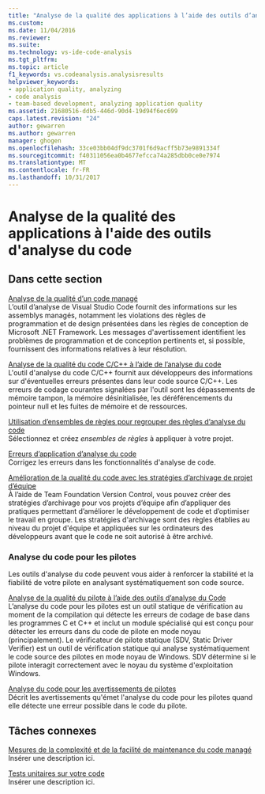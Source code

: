 ```yaml
---
title: "Analyse de la qualité des applications à l’aide des outils d’analyse du Code | Documents Microsoft"
ms.custom: 
ms.date: 11/04/2016
ms.reviewer: 
ms.suite: 
ms.technology: vs-ide-code-analysis
ms.tgt_pltfrm: 
ms.topic: article
f1_keywords: vs.codeanalysis.analysisresults
helpviewer_keywords:
- application quality, analyzing
- code analysis
- team-based development, analyzing application quality
ms.assetid: 21680516-ddb5-446d-90d4-19d94f6ec699
caps.latest.revision: "24"
author: gewarren
ms.author: gewarren
manager: ghogen
ms.openlocfilehash: 33ce03bb04df9dc3701f6d9acff5b73e9891334f
ms.sourcegitcommit: f40311056ea0b4677efcca74a285dbb0ce0e7974
ms.translationtype: MT
ms.contentlocale: fr-FR
ms.lasthandoff: 10/31/2017
---
```

# <a name="analyzing-application-quality-by-using-code-analysis-tools"></a>Analyse de la qualité des applications à l'aide des outils d'analyse du code
## <a name="in-this-section"></a>Dans cette section  
 [Analyse de la qualité d’un code managé](../code-quality/analyzing-managed-code-quality-by-using-code-analysis.md)  
 L’outil d’analyse de Visual Studio Code fournit des informations sur les assemblys managés, notamment les violations des règles de programmation et de design présentées dans les règles de conception de Microsoft .NET Framework. Les messages d'avertissement identifient les problèmes de programmation et de conception pertinents et, si possible, fournissent des informations relatives à leur résolution.  
  
 [Analyse de la qualité du code C/C++ à l’aide de l’analyse du code](../code-quality/analyzing-c-cpp-code-quality-by-using-code-analysis.md)  
 L'outil d'analyse du code C/C++ fournit aux développeurs des informations sur d'éventuelles erreurs présentes dans leur code source C/C++. Les erreurs de codage courantes signalées par l'outil sont les dépassements de mémoire tampon, la mémoire désinitialisée, les déréférencements du pointeur null et les fuites de mémoire et de ressources.  
  
 [Utilisation d’ensembles de règles pour regrouper des règles d’analyse du code](../code-quality/using-rule-sets-to-group-code-analysis-rules.md)  
 Sélectionnez et créez *ensembles de règles* à appliquer à votre projet.  
  
 [Erreurs d’application d’analyse du code](../code-quality/code-analysis-application-errors.md)  
 Corrigez les erreurs dans les fonctionnalités d'analyse de code.  
  
 [Amélioration de la qualité du code avec les stratégies d’archivage de projet d’équipe](../code-quality/enhancing-code-quality-with-team-project-check-in-policies.md)  
 À l’aide de Team Foundation Version Control, vous pouvez créer des stratégies d’archivage pour vos projets d’équipe afin d’appliquer des pratiques permettant d’améliorer le développement de code et d’optimiser le travail en groupe. Les stratégies d'archivage sont des règles établies au niveau du projet d'équipe et appliquées sur les ordinateurs des développeurs avant que le code ne soit autorisé à être archivé.  
  
### <a name="code-analysis-for-drivers"></a>Analyse du code pour les pilotes  
 Les outils d'analyse du code peuvent vous aider à renforcer la stabilité et la fiabilité de votre pilote en analysant systématiquement son code source.  
  
 [Analyse de la qualité du pilote à l’aide des outils d’analyse du Code](http://go.microsoft.com/fwlink/?LinkId=227618)  
 L’analyse du code pour les pilotes est un outil statique de vérification au moment de la compilation qui détecte les erreurs de codage de base dans les programmes C et C++ et inclut un module spécialisé qui est conçu pour détecter les erreurs dans du code de pilote en mode noyau (principalement). Le vérificateur de pilote statique (SDV, Static Driver Verifier) est un outil de vérification statique qui analyse systématiquement le code source des pilotes en mode noyau de Windows. SDV détermine si le pilote interagit correctement avec le noyau du système d'exploitation Windows.  
  
 [Analyse du code pour les avertissements de pilotes](http://go.microsoft.com/fwlink/?LinkId=225920)  
 Décrit les avertissements qu'émet l'analyse du code pour les pilotes quand elle détecte une erreur possible dans le code du pilote.  
  
## <a name="related-tasks"></a>Tâches connexes  
 [Mesures de la complexité et de la facilité de maintenance du code managé](../code-quality/measuring-complexity-and-maintainability-of-managed-code.md)  
 Insérer une description ici.  
  
 [Tests unitaires sur votre code](../test/unit-test-your-code.md)  
 Insérer une description ici.
